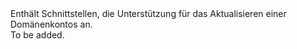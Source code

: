 <Namespace Name="Microsoft.Azure.Management.AppService.Fluent.AppServiceDomain.Update">
  <Docs>
    <summary>Enthält Schnittstellen, die Unterstützung für das Aktualisieren einer Domänenkontos an.</summary> 
    <remarks>To be added.</remarks>
  </Docs>
</Namespace>
